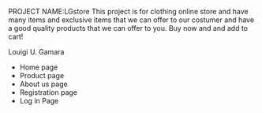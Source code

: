 PROJECT NAME:LGstore
This project is for clothing online store and have many items and exclusive items that we can offer to our costumer and have a good quality products that we can offer
to you.
Buy now and and add to cart!



Louigi U. Gamara
- Home page
- Product page
- About us page
- Registration page
- Log in Page
